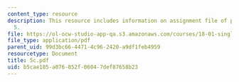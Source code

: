 ```yaml
---
content_type: resource
description: This resource includes information on assignment file of problem set
  5.
file: https://ol-ocw-studio-app-qa.s3.amazonaws.com/courses/18-01-single-variable-calculus-fall-2005/b5cae185a076852f06047def87658b23_5c.pdf
file_type: application/pdf
parent_uid: 99d3bc66-4471-4c96-2420-a9df1feb4959
resourcetype: Document
title: 5c.pdf
uid: b5cae185-a076-852f-0604-7def87658b23
---
```

